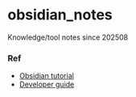 # obsidian_notes
Knowledge/tool notes since 202508


### Ref
* [Obsidian tutorial](https://help.obsidian.md/)
* [Developer guide](https://docs.obsidian.md/Home)